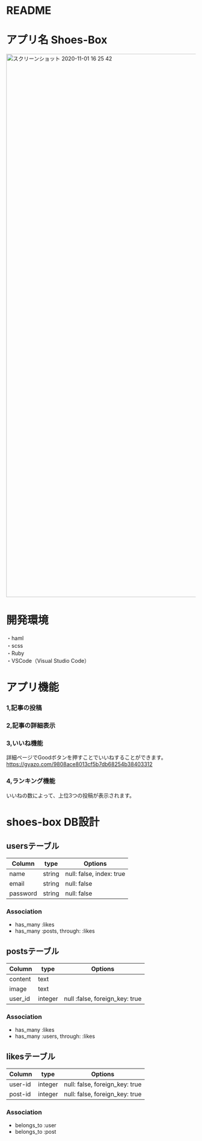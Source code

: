 # README

# アプリ名 Shoes-Box  
<img width="1440" alt="スクリーンショット 2020-11-01 16 25 42" src="https://user-images.githubusercontent.com/65848769/97797324-75dfbc80-1c5f-11eb-881a-ba67ebb61da3.png">


# 開発環境
・haml  
・scss  
・Ruby  
・VSCode（Visual Studio Code）

# アプリ機能
### 1,記事の投稿

### 2,記事の詳細表示

### 3,いいね機能
詳細ページでGoodボタンを押すことでいいねすることができます。  
https://gyazo.com/9808ace8013cf5b7db68254b38403312

### 4,ランキング機能
いいねの数によって、上位3つの投稿が表示されます。

# shoes-box DB設計

## usersテーブル
|Column|type|Options|
|------|----|-------|
|name|string|null: false, index: true|
|email|string|null: false|
|password|string|null: false|
### Association
- has_many :likes
- has_many :posts, through: :likes

## postsテーブル
|Column|type|Options|
|------|----|-------|
|content|text||
|image|text||
|user_id|integer|null :false, foreign_key: true|
### Association
- has_many :likes
- has_many :users, through: :likes

## likesテーブル
|Column|type|Options|
|------|----|-------|
|user-id|integer|null: false, foreign_key: true|
|post-id|integer|null: false, foreign_key: true|
### Association
- belongs_to :user
- belongs_to :post
